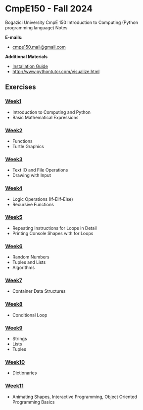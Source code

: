 # CmpE150 - Fall 2024

Bogazici University CmpE 150 Introduction to Computing (Python programming language) Notes

**E-mails:**

* [cmpe150.mail@gmail.com](mailto:cmpe150.mail@gmail.com)

**Additional Materials**

* [Installation Guide](PyCharm%20Installation%20Guide.pdf)
* http://www.pythontutor.com/visualize.html



## Exercises

### [Week1](Fall24/week01)

* Introduction to Computing and Python
* Basic Mathematical Expressions 


### [Week2](Fall24/week02)

* Functions
* Turtle Graphics
  

### [Week3]()

* Text IO and File Operations
* Drawing with Input
  

### [Week4]()

* Logic Operations (If-Elif-Else)
* Recursive Functions 
  

### [Week5]()

* Repeating Instructions for Loops in Detail
* Printing Console Shapes with for Loops


### [Week6]()

* Random Numbers
* Tuples and Lists
* Algorithms


### [Week7]()

* Container Data Structures
  

### [Week8]()

* Conditional Loop
  

### [Week9]()

* Strings
* Lists
* Tuples
  

### [Week10]()

* Dictionaries
  

### [Week11]()

* Animating Shapes, Interactive Programming, Object Oriented Programming Basics

